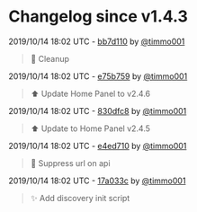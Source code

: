 # Changelog since v1.4.3

2019/10/14 18:02 UTC - [bb7d110](https://github.com/hassio-addons/addon-home-panel/commit/bb7d110d366e73da6294d80c5d6fa328759c4aa0) by [@timmo001](https://github.com/timmo001)
> :hammer: Cleanup 

2019/10/14 18:02 UTC - [e75b759](https://github.com/hassio-addons/addon-home-panel/commit/e75b759715db9edd84406caf3965f1351450c5ac) by [@timmo001](https://github.com/timmo001)
> :arrow_up: Update Home Panel to v2.4.6 

2019/10/14 18:02 UTC - [830dfc8](https://github.com/hassio-addons/addon-home-panel/commit/830dfc895a75c7e78023bf983bbae9994120e653) by [@timmo001](https://github.com/timmo001)
> :arrow_up: Update to Home Panel v2.4.5 

2019/10/14 18:02 UTC - [e4ed710](https://github.com/hassio-addons/addon-home-panel/commit/e4ed7102c4cd9c92b6b190096524e8d1d3799437) by [@timmo001](https://github.com/timmo001)
> :hammer: Suppress url on api 

2019/10/14 18:02 UTC - [17a033c](https://github.com/hassio-addons/addon-home-panel/commit/17a033c7d88efdce229946472724c17108217a32) by [@timmo001](https://github.com/timmo001)
> :sparkles: Add discovery init script 

